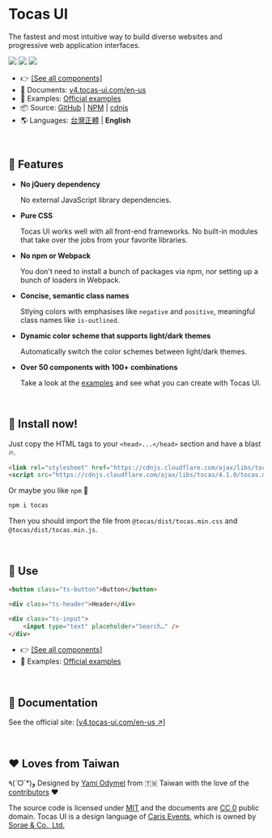 # Tocas UI

The fastest and most intuitive way to build diverse websites and progressive web application interfaces.

[![](https://img.shields.io/npm/dt/tocas.svg)](https://www.npmjs.com/package/tocas)
[![](https://img.shields.io/npm/v/tocas.svg)](https://github.com/teacat/tocas/releases)
[![](https://img.shields.io/npm/l/tocas.svg)](https://github.com/teacat/tocas/blob/master/LICENSE)

-   👉 [[See all components]](https://v4.tocas-ui.com/en-us)
-   📘 Documents: [v4.tocas-ui.com/en-us](https://v4.tocas-ui.com/en-us)
-   🎲 Examples: [Official examples](https://v4.tocas-ui.com/en-us/examples.html)
-   📦 Source: [GitHub](https://github.com/teacat/tocas) | [NPM](https://www.npmjs.com/package/tocas) | [cdnjs](https://cdnjs.com/libraries/tocas)
-   🌎 Languages: [台灣正體](./README-tw.md) | **English**

&nbsp;

## 🌼 Features

-   **No jQuery dependency**

    No external JavaScript library dependencies.

-   **Pure CSS**

    Tocas UI works well with all front-end frameworks. No built-in modules that take over the jobs from your favorite libraries.

-   **No npm or Webpack**

    You don't need to install a bunch of packages via npm, nor setting up a bunch of loaders in Webpack.

-   **Concise, semantic class names**

    Stlying colors with emphasises like `negative` and `positive`, meaningful class names like `is-outlined`.

-   **Dynamic color scheme that supports light/dark themes**

    Automatically switch the color schemes between light/dark themes.

-   **Over 50 components with 100+ combinations**

    Take a look at the [examples](https://v4.tocas-ui.com/en-us/examples.html) and see what you can create with Tocas UI.

&nbsp;

## 📀 Install now!

Just copy the HTML tags to your `<head>...</head>` section and have a blast🔥.

```html
<link rel="stylesheet" href="https://cdnjs.cloudflare.com/ajax/libs/tocas/4.1.0/tocas.min.css" />
<script src="https://cdnjs.cloudflare.com/ajax/libs/tocas/4.1.0/tocas.min.js"></script>
```

Or maybe you like `npm` 👀

```bash
npm i tocas
```

Then you should import the file from `@tocas/dist/tocas.min.css` and `@tocas/dist/tocas.min.js`.

&nbsp;

## 🚀 Use

```html
<button class="ts-button">Button</button>
```

```html
<div class="ts-header">Header</div>
```

```html
<div class="ts-input">
    <input type="text" placeholder="Search…" />
</div>
```

-   👉 [[See all components]](https://v4.tocas-ui.com/en-us)
-   🎲 Examples: [Official examples](https://v4.tocas-ui.com/en-us/examples.html)

&nbsp;

## 📘 Documentation

See the official site:
[[v4.tocas-ui.com/en-us ↗︎]](https://v4.tocas-ui.com/en-us)

&nbsp;

## ❤️ Loves from Taiwan

٩(ˊᗜˋ\*)و Designed by [Yami Odymel](https://twitter.com/YamiOdymel) from 🇹🇼 Taiwan with the love of the [contributors](https://github.com/teacat/tocas/graphs/contributors) ❤️

The source code is licensed under [MIT](https://github.com/teacat/tocas/blob/master/LICENSE) and the documents are [CC 0](https://creativecommons.org/publicdomain/zero/1.0/deed.zh_TW) public domain. Tocas UI is a design language of [Caris Events](https://caris.events/), which is owned by [Sorae & Co., Ltd.](https://sorae.co/en-us.html)

